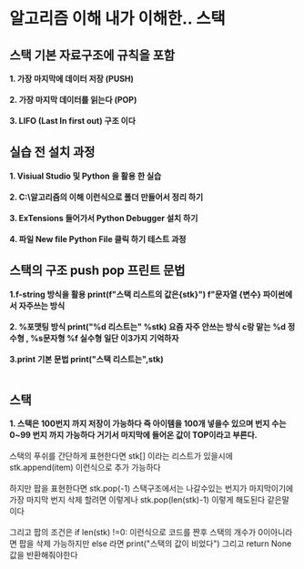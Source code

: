 # 알고리즘 이해 내가 이해한.. 스택 
## 스택 기본 자료구조에 규칙을 포함
**1. 가장 마지막에 데이터 저장 (PUSH)** <br><br>
**2. 가장 마지막 데이터를 읽는다 (POP)** <br><br>
**3. LIFO (Last In first out) 구조 이다**


## 실습 전 설치 과정
**1. Visiual Studio 및 Python 을 활용 한 실습** <br><br>
**2. C:\알고리즘의 이해  이런식으로 폴더 만들어서 정리 하기** <br><br>
**3. ExTensions 들어가서 Python Debugger 설치 하기**<br><br>
**4. 파일 New file Python File 클릭 하기 테스트 과정**

## 스택의 구조 push pop 프린트 문법 

**1.f-string 방식을 활용 print(f"스택 리스트의 값은{stk}") f"문자열 {변수} 파이썬에서 자주쓰는 방식**  <br><br>
**2. %포맷팅 방식 print("%d 리스트는" %stk) 요즘 자주 안쓰는 방식 c랑 맡는 %d 정수형 , %s문자형 %f 실수형 일단 이3가지 기억하자** <br><br>
**3.print 기본 문법 print("스택 리스트는",stk)** <br><br>

## 스택

**1. 스택은 100번지 까지 저장이 가능하다 즉 아이템을 100개 넣을수 있으며 번지 수는 0~99 번지 까지 가능하다 거기서 마지막에 들어온 값이 TOP이라고 부른다.** <br><br>
스택의 푸쉬를 간단하게 표현한다면 stk[] 이라는 리스트가 있을시에 stk.append(item) 이런식으로 추가 가능하다 <br><br>
하지만  팝을 표현한다면 stk.pop(-1) 스택구조에서는 나갈수있는 번지가 마지막이기에 가장 마지막 번지 삭제 할려면 이렇게나 stk.pop(len(stk)-1) 이렇게 해도된다 같은말이다 <br><br>
그리고 팝의 조건은 if len(stk) !=0: 이런식으로 코드를 짠후 스택의 개수가 0이아니라면 팝을 삭제 가능하지만 else 라면 print("스택의 값이 비었다") 그리고 return None 값을 반환해줘야한다

